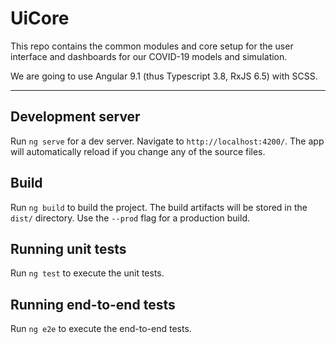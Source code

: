 # UiCore

This repo contains the common modules and core setup for the user interface and dashboards for our COVID-19 models and simulation.

We are going to use Angular 9.1 (thus Typescript 3.8, RxJS 6.5) with SCSS.

__________________________________________________

## Development server

Run `ng serve` for a dev server. Navigate to `http://localhost:4200/`. The app will automatically reload if you change any of the source files.


## Build

Run `ng build` to build the project. The build artifacts will be stored in the `dist/` directory. Use the `--prod` flag for a production build.

## Running unit tests

Run `ng test` to execute the unit tests.

## Running end-to-end tests

Run `ng e2e` to execute the end-to-end tests.

